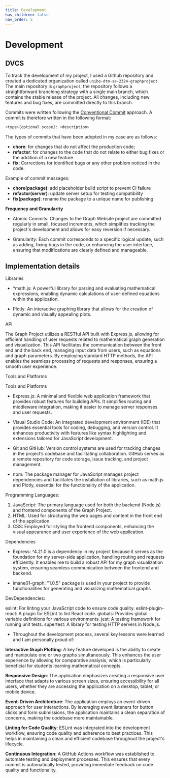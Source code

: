```yaml
---
title: Development
has_children: false
nav_order: 5
---
```


# Development

## DVCS
To track the development of my project, I used a Github repository and created a dedicated organization called `unibo-dtm-se-2324-graphproject`. The main repository is `graphproject`, the repository follows a straightforward branching strategy with a single main branch, which contains the stable release of the project. All changes, including new features and bug fixes, are committed directly to this branch.

Commits were written following the [Conventional Commit](https://www.conventionalcommits.org/en/v1.0.0/) approach. A commit is therefore written in the following format:

```bash
<type>[optional scope]: <description>
```

The types of commits that have been adopted in my case are as follows:

- **chore**: for changes that do not affect the production code;
- **refactor**: for changes to the code that do not relate to either bug fixes or the addition of a new feature 
- **fix**: Corrections for identified bugs or any other problem noticed in the code.

Example of commit messages:

- **chore(package)**: add placeholder build script to prevent CI failure
- **refactor(server)**: update server setup for testing compatibility
- **fix(package)**: rename the package to a unique name for publishing

**Frequency and Granularity**

- Atomic Commits: Changes to the Graph Website project are committed regularly in small, focused increments, which simplifies tracking the project's development and allows for easy reversion if necessary.

- Granularity: Each commit corresponds to a specific logical update, such as adding, fixing bugs in the code, or enhancing the user interface, ensuring that modifications are clearly defined and manageable.

## Implementation details

Libraries 

- *math.js: A powerful library for parsing and evaluating mathematical expressions, enabling dynamic calculations of user-defined equations within the application.

- Plotly: An interactive graphing library that allows for the creation of dynamic and visually appealing plots.

API 

The Graph Project utilizes a RESTful API built with Express.js, allowing for efficient handling of user requests related to mathematical graph generation and visualization. This API facilitates the communication between the front end and the back end, managing input data from users, such as equations and graph parameters. By employing standard HTTP methods, the API enables the seamless processing of requests and responses, ensuring a smooth user experience. 

Tools and Platforms 

Tools and Platforms

- Express.js: A minimal and flexible web application framework that provides robust features for building APIs. It simplifies routing and middleware integration, making it easier to manage server responses and user requests.

- Visual Studio Code:
An integrated development environment (IDE) that provides essential tools for coding, debugging, and version control. It enhances productivity with features like syntax highlighting and extensions tailored for JavaScript development.

- Git and GitHub:
Version control systems are used for tracking changes in the project’s codebase and facilitating collaboration. GitHub serves as a remote repository for code storage, issue tracking, and project management.

- npm:
The package manager for JavaScript manages project dependencies and facilitates the installation of libraries, such as math.js and Plotly, essential for the functionality of the application.

Programming Languages:

1. JavaScript: The primary language used for both the backend (Node.js) and frontend components of the Graph Project.
2. HTML: Used for structuring the web pages and content in the front end of the application.
3. CSS: Employed for styling the frontend components, enhancing the visual appearance and user experience of the web application.

Dependencies

- Express: ^4.21.0 is a dependency in my project because it serves as the foundation for my server-side application, handling routing and requests efficiently. It enables me to build a robust API for my graph visualization system, ensuring seamless communication between the frontend and backend.

- imane01-graph:  "1.0.5"  package is used in your project to provide functionalities for generating and visualizing mathematical graphs

DevDependencies:

eslint: For linting your JavaScript code to ensure code quality.
eslint-plugin-react: A plugin for ESLint to lint React code.
globals: Provides global variable definitions for various environments.
jest: A testing framework for running unit tests.
supertest: A library for testing HTTP servers in Node.js.

- Throughout the development process, several key lessons were learned and I am personally proud of:

**Interactive Graph Plotting**: A key feature developed is the ability to create and manipulate one or two graphs simultaneously. This enhances the user experience by allowing for comparative analysis, which is particularly beneficial for students learning mathematical concepts.

**Responsive Design**: The application emphasizes creating a responsive user interface that adapts to various screen sizes, ensuring accessibility for all users, whether they are accessing the application on a desktop, tablet, or mobile device.

**Event-Driven Architecture**: The application employs an event-driven approach for user interactions. By leveraging event listeners for button clicks and form submissions, the application maintains a clean separation of concerns, making the codebase more maintainable.

**Linting for Code Quality**: ESLint was integrated into the development workflow, ensuring code quality and adherence to best practices. This helps in maintaining a clean and efficient codebase throughout the project's lifecycle.

**Continuous Integration**: A GitHub Actions workflow was established to automate testing and deployment processes. This ensures that every commit is automatically tested, providing immediate feedback on code quality and functionality.





